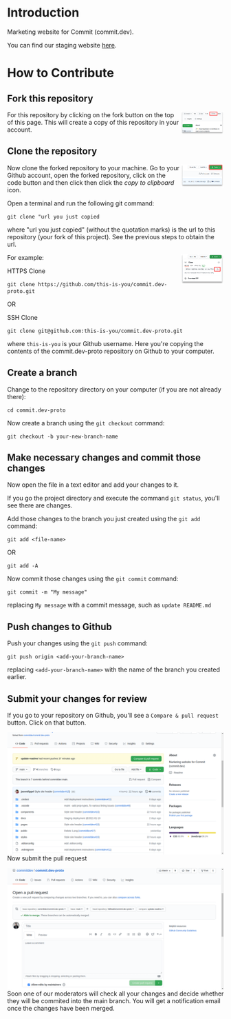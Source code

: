 # Introduction
Marketing website for Commit (commit.dev).

You can find our staging website [here](https://landing.commit-staging.dev/).
# How to Contribute


## Fork this repository

<img align="right" width="100" src="./docs/fork.png" alt="fork this repository" />

For this repository by clicking on the fork button on the top of this page. This will create a copy of this repository in your account.

## Clone the repository

<img align="right" width="100" src="./docs/clone.png" alt="clone this repository" />

Now clone the forked repository to your machine. Go to your Github account, open the forked repository, click on the code button and then click then click the _copy to clipboard_ icon.

Open a terminal and run the following git command:

```
git clone "url you just copied
```

where "url you just copied" (without the quotation marks) is the url to this repository (your fork of this project). See the previous steps to obtain the url.

<img align="right" width="100" src="./docs/copy-to-clipboard.png" alt="copy URL to clipboard" />

For example:

HTTPS Clone
```
git clone https://github.com/this-is-you/commit.dev-proto.git
```

OR

SSH Clone
```
git clone git@github.com:this-is-you/commit.dev-proto.git
```

where `this-is-you` is your Github username. Here you're copying the contents of the commit.dev-proto repository on Github to your computer.

## Create a branch

Change to the repository directory on your computer (if you are not already there):

```
cd commit.dev-proto
```

Now create a branch using the `git checkout` command:

```
git checkout -b your-new-branch-name
```

## Make necessary changes and commit those changes

Now open the file in a text editor and add your changes to  it.

If you go the project directory and execute the command `git status`, you'll see there are changes.

Add those changes to the branch you just created using the `git add` command:

```
git add <file-name>
```

OR

```
git add -A
```

Now commit those changes using the `git commit` command:

```
git commit -m "My message"
```

replacing `My message` with a commit message, such as `update README.md`

## Push changes to Github

Push your changes using the `git push` command:

```
git push origin <add-your-branch-name>
```

replacing `<add-your-branch-name>` with the name of the branch you created earlier.

## Submit your changes for review

If you go to your repository on Github, you'll see a `Compare & pull request` button. Click on that button.

<img style="float: right;" src="./docs/compare-and-pull.png" alt="create a pull request" />

Now submit the pull request

<img style="float: right;" src="./docs/submit-pull-request.png" alt="submit pull request" />

Soon one of our moderators will check all your changes and decide whether they will be commited into the main branch. You will get a notification email once the changes have been merged.


